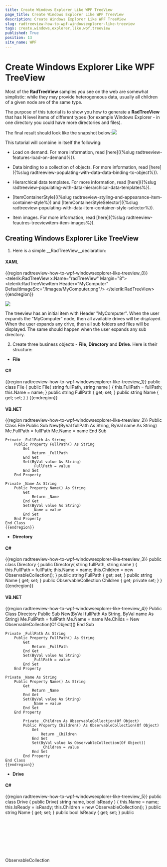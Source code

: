 ```yaml
---
title: Create Windows Explorer Like WPF TreeView
page_title: Create Windows Explorer Like WPF TreeView
description: Create Windows Explorer Like WPF TreeView
slug: radtreeview-how-to-wpf-windowsexplorer-like-treeview
tags: create,windows,explorer,like,wpf,treeview
published: True
position: 13
site_name: WPF
---
```


# Create Windows Explorer Like WPF TreeView



Most of the __RadTreeView__ samples you see on the web are somewhat simplistic: while they may provide heterogeneous data, usually all children of a given node are of the same type.
	  

The purpose of this tutorial is to show you how to generate a __RadTreeView__ that has N level items of different types (for example Windows Explorer - in one directory you could have more directories and files).
	  

The final result should look like the snapshot below:![](images/RadTreeView_HowToWindowsExplorerTree_005_WPF.PNG)

This tutorial will combine in itself the following:

* Load on demand. For more information, read [here]({%slug radtreeview-features-load-on-demand%}).
		  

* Data binding to a collection of objects. For more information, read [here]({%slug radtreeview-populating-with-data-data-binding-to-object%}).
		  

* Hierarchical data templates. For more information, read [here]({%slug radtreeview-populating-with-data-hierarchical-data-templates%}).
		  

* [ItemContainerStyle]({%slug radtreeview-styling-and-appearance-item-container-style%}) and [ItemContainerStyleSelector]({%slug radtreeview-populating-with-data-item-container-style-selector%}).
		  

* Item images. For more information, read [here]({%slug radtreeview-feautres-treeviewitem-item-images%}).
		  

## Creating Windows Explorer Like TreeView

1. Here is a simple __RadTreeView__declaration:
		

#### __XAML__

{{region radtreeview-how-to-wpf-windowsexplorer-like-treeview_0}}
	<telerik:RadTreeView x:Name="radTreeView" Margin="8">
	    <telerik:RadTreeViewItem Header="MyComputer"
	        DefaultImageSrc="/Images/MyComputer.png"/>
	</telerik:RadTreeView>
	{{endregion}}

![](images/RadTreeView_HowToWindowsExplorerTree_010_WPF.PNG)

The treeview has an initial item with Header "MyComputer". When the user expands the "MyComputer" node, then all available drives will be displayed. When the user expands any drive, then all sub folders and files will be displayed. The same should happen when the user expands any sub directory.

2. Create three business objects - __File__, __Directory__ and __Drive__. Here is their structure:
		

* __File__

#### __C#__

{{region radtreeview-how-to-wpf-windowsexplorer-like-treeview_1}}
	public class File
	{
	    public File( string fullPath, string name )
	    {
	        this.FullPath = fullPath;
	        this.Name = name;
	    }
	    public string FullPath
	    {
	        get;
	        set;
	    }
	    public string Name
	    {
	        get;
	        set;
	    }
	}
	{{endregion}}



#### __VB.NET__

{{region radtreeview-how-to-wpf-windowsexplorer-like-treeview_2}}
	Public Class File
	    Public Sub New(ByVal fullPath As String, ByVal name As String)
	        Me.FullPath = fullPath
	        Me.Name = name
	    End Sub
	
	Private _FullPath As String
	    Public Property FullPath() As String
	        Get
	            Return _FullPath
	        End Get
	        Set(ByVal value As String)
	            _FullPath = value
	        End Set
	    End Property
	
	Private _Name As String
	    Public Property Name() As String
	        Get
	            Return _Name
	        End Get
	        Set(ByVal value As String)
	            _Name = value
	        End Set
	    End Property
	End Class
	{{endregion}}



* __Directory__

#### __C#__

{{region radtreeview-how-to-wpf-windowsexplorer-like-treeview_3}}
	public class Directory
	{
	    public Directory( string fullPath, string name )
	    {
	        this.FullPath = fullPath;
	        this.Name = name;
	        this.Children = new ObservableCollection<object>();
	    }
	    public string FullPath
	    {
	        get;
	        set;
	    }
	    public string Name
	    {
	        get;
	        set;
	    }
	    public ObservableCollection<object> Children
	    {
	        get;
	        private set;
	    }
	}
	{{endregion}}



#### __VB.NET__

{{region radtreeview-how-to-wpf-windowsexplorer-like-treeview_4}}
	Public Class Directory
	    Public Sub New(ByVal fullPath As String, ByVal name As String)
	        Me.FullPath = fullPath
	        Me.Name = name
	        Me.Childs = New ObservableCollection(Of Object)()
	    End Sub
	
	Private _FullPath As String
	    Public Property FullPath() As String
	        Get
	            Return _FullPath
	        End Get
	        Set(ByVal value As String)
	            _FullPath = value
	        End Set
	    End Property
	
	Private _Name As String
	    Public Property Name() As String
	        Get
	            Return _Name
	        End Get
	        Set(ByVal value As String)
	            _Name = value
	        End Set
	    End Property
	
			Private _Children As ObservableCollection(Of Object)
			Public Property Children() As ObservableCollection(Of Object)
				Get
					Return _Children
				End Get
				Set(ByVal value As ObservableCollection(Of Object))
					_Children = value
				End Set
			End Property
	End Class
	{{endregion}}



* __Drive__

#### __C#__

{{region radtreeview-how-to-wpf-windowsexplorer-like-treeview_5}}
	public class Drive
	{
	    public Drive( string name, bool isReady )
	    {
	        this.Name = name;
	        this.IsReady = isReady;
	        this.Children = new ObservableCollection<object>();
	    }
	    public string Name
	    {
	        get;
	        set;
	    }
	    public bool IsReady
	    {
	        get;
	        set;
	    }
	    public ObservableCollection<object> Children
	    {
	        get;
	        private set;
	    }
	}
	{{endregion}}



#### __VB.NET__

{{region radtreeview-how-to-wpf-windowsexplorer-like-treeview_6}}
	Public Class Drive
	    Public Sub New(ByVal name As String, ByVal isReady As Boolean)
	        Me.Name = name
	        Me.IsReady = isReady
	
				Me.Children = New ObservableCollection(Of Object)()
	    End Sub
	
	Private _Name As String
	    Public Property Name() As String
	        Get
	            Return _Name
	        End Get
	        Set(ByVal value As String)
	            _Name = value
	        End Set
	    End Property
	
	Private _IsReady As Boolean
	    Public Property IsReady() As Boolean
	        Get
	            Return _IsReady
	        End Get
	        Set(ByVal value As Boolean)
	            _IsReady = value
	        End Set
	    End Property
	
			Private _Children As ObservableCollection(Of Object)
			Public Property Children() As ObservableCollection(Of Object)
				Get
					Return _Children
				End Get
				Set(ByVal value As ObservableCollection(Of Object))
					_Children = value
				End Set
			End Property
	End Class
	{{endregion}}



The __Drive__business object has a reference to an __ObservableCollection__of objects. These are the childs' elements. In fact this collection will store all directories and files for the drive.
		

The next step is to create the model for the application.

3. Create a new class named __ServiceFacade__. Add a reference to an __ObservableCollection__of __Drives__.
		

#### __C#__

{{region radtreeview-how-to-wpf-windowsexplorer-like-treeview_7}}
	public sealed class ServiceFacade
	{
	    private static ServiceFacade instance;
	    public static ServiceFacade Instance
	    {
	        get
	        {
	            if ( instance == null )
	            {
	                instance = new ServiceFacade();
	                instance.Initialize();
	            }
	            return instance;
	        }
	    }
	    public ObservableCollection<Drive> Drives
	    {
	        get;
	        private set;
	    }
	    private void Initialize()
	    {
	    }
	}
	{{endregion}}



#### __VB.NET__

{{region radtreeview-how-to-wpf-windowsexplorer-like-treeview_8}}
	Public NotInheritable Class ServiceFacade
	    Private Shared m_instance As ServiceFacade
	
	    Public Shared ReadOnly Property Instance() As ServiceFacade
	        Get
	            If m_instance Is Nothing Then
	                m_instance = New ServiceFacade()
	                m_instance.Initialize()
	            End If
	
	            Return m_instance
	        End Get
	    End Property
	
	Private _Drives As ObservableCollection(Of Drive)
	    Public Property Drives() As ObservableCollection(Of Drive)
	        Get
	            Return _Drives
	        End Get
	        Set(ByVal value As ObservableCollection(Of Drive))
	            _Drives = value
	        End Set
	    End Property
	
	    Private Sub Initialize()
	    End Sub
	End Class
	{{endregion}}



For better convenience, the __ServiceFacade__ class is an implementation of the
		  [Singleton](http://en.wikipedia.org/wiki/Singleton_pattern) pattern. When the only one instance of the class is created, the __Drives__collection needs to be populated with all drives on your machine. This will happen in the __Initialize()__method. Here is a sample code how this can be achieved:
		

#### __C#__

{{region radtreeview-how-to-wpf-windowsexplorer-like-treeview_9}}
	private void Initialize()
	{
	    this.Drives = new ObservableCollection<Drive>();
	    foreach ( DriveInfo driveInfo in System.IO.DriveInfo.GetDrives() )
	    {
	        this.Drives.Add( new Drive( driveInfo.Name, driveInfo.IsReady ) );
	    }
	}
	{{endregion}}



#### __VB.NET__

{{region radtreeview-how-to-wpf-windowsexplorer-like-treeview_10}}
	Private Sub Initialize()
	    Me.Drives = New ObservableCollection(Of Drive)()
	    For Each driveInfo As DriveInfo In System.IO.DriveInfo.GetDrives()
	        Me.Drives.Add(New Drive(driveInfo.Name, driveInfo.IsReady))
	    Next
	End Sub
	{{endregion}}



4. Go back to your treeview declaration and bind the root node ("MyComputer") to the just created model. Here it is shown how this can be done:

#### __XAML__

{{region radtreeview-how-to-wpf-windowsexplorer-like-treeview_11}}
	<telerik:RadTreeView x:Name="radTreeView" Margin="8">
	    <telerik:RadTreeViewItem Header="MyComputer"
	        DefaultImageSrc="/Images/MyComputer.png"
	        ItemsSource="{Binding Source={x:Static example:ServiceFacade.Instance}, Path=Drives}"/>
	</telerik:RadTreeView>
	{{endregion}}



>The "example" alias references the namespace containing the __ServiceFacade__ class.
		  

So far if you run the demo, the treeview does not "know" how to represent the __Drive__ object. You need to create a __HierachicalDataTemplate__. It is quite simple and just displays the name of the drive.
		

#### __XAML__

{{region radtreeview-how-to-wpf-windowsexplorer-like-treeview_12}}
	<HierarchicalDataTemplate DataType="{x:Type example:Drive}" ItemsSource="{Binding Path=Children}">
	    <Grid>
	        <TextBlock Text="{Binding Name}"/>
	    </Grid>
	</HierarchicalDataTemplate>
	{{endregion}}



Run your demo. The result so far should look like the snapshot below:![](images/RadTreeView_HowToWindowsExplorerTree_020_WPF.PNG)

As you can see under the MyComputer node, all available drives are shown. However, not all of the drives are ready for use (for example, someone will not have a floppy - A:\ on his PC) and you would probably want to disable these items. Also that you need to enable the load on demand behavior for the drives. The best way to do all of this is to use __ItemContainerStyle__and __ItemContainerStyleSelector__.
		

5. Create a new class named __ItemStyleSelector__, which inherits from __StyleSelector__.
		

#### __C#__

{{region radtreeview-how-to-wpf-windowsexplorer-like-treeview_13}}
	public class ItemStyleSelector : StyleSelector
	{
	    public override System.Windows.Style SelectStyle( object item, System.Windows.DependencyObject container )
	    {
	        if ( item is Drive )
	            return this.DriveStyle;
	        else if ( item is Directory )
	            return this.DirectoryStyle;
	        else if ( item is File )
	            return this.FileStyle; 
	        return base.SelectStyle( item, container );
	    }
	
	    public Style DirectoryStyle
	    {
	        get;
	        set;
	    }
	    public Style FileStyle
	    {
	        get;
	        set;
	    }
	    public Style DriveStyle
	    {
	        get;
	        set;
	    }
	}
	{{endregion}}



#### __VB.NET__

{{region radtreeview-how-to-wpf-windowsexplorer-like-treeview_14}}
	Public Class ItemStyleSelector
	    Inherits StyleSelector
	    Public Overloads Overrides Function SelectStyle(ByVal item As Object, ByVal container As System.Windows.DependencyObject) As System.Windows.Style
	        If TypeOf item Is Drive Then
	            Return Me.DriveStyle
	        ElseIf TypeOf item Is Directory Then
	            Return Me.DirectoryStyle
	        ElseIf TypeOf item Is File Then
	            Return Me.FileStyle
	        End If
	
	        Return MyBase.SelectStyle(item, container)
	    End Function
	
	Private _DirectoryStyle As Style
	    Public Property DirectoryStyle() As Style
	        Get
	            Return _DirectoryStyle
	        End Get
	        Set(ByVal value As Style)
	            _DirectoryStyle = value
	        End Set
	    End Property
	
	Private _FileStyle As Style
	    Public Property FileStyle() As Style
	        Get
	            Return _FileStyle
	        End Get
	        Set(ByVal value As Style)
	            _FileStyle = value
	        End Set
	    End Property
	
	Private _DriveStyle As Style
	    Public Property DriveStyle() As Style
	        Get
	            Return _DriveStyle
	        End Get
	        Set(ByVal value As Style)
	            _DriveStyle = value
	        End Set
	    End Property
	End Class
	{{endregion}}



Add a new style in your control resources. Here is how the __Style__ for all the drives would look like:
		

#### __XAML__

{{region radtreeview-how-to-wpf-windowsexplorer-like-treeview_15}}
	<UserControl.Resources>
	
	    <Style x:Key="DriveItemStyle" TargetType="{x:Type telerik:RadTreeViewItem}">
	        <Setter Property="IsLoadOnDemandEnabled" Value="{Binding IsReady}"/>
	        <Setter Property="IsEnabled" Value="{Binding IsReady}"/>
	        <Setter Property="DefaultImageSrc" Value="/Images/Drive.png"/>
	        <Style.Triggers>
	            <Trigger Property="IsExpanded" Value="True">
	                <Trigger.Setters>
	                    <Setter Property="Foreground" Value="Blue"/>
	                    <Setter Property="FontStyle" Value="Italic"/>
	                </Trigger.Setters>
	            </Trigger>
	        </Style.Triggers>
	    </Style>
	
	    <example:ItemStyleSelector x:Key="ItemStyleSelector"
	        DriveStyle="{StaticResource DriveItemStyle}"/>
	
		<HierarchicalDataTemplate DataType="{x:Type example:Drive}" ItemsSource="{Binding Path=Children}">
	        <Grid>
	            <TextBlock Text="{Binding Name}"/>
	        </Grid>
	    </HierarchicalDataTemplate>
	
	</UserControl.Resources>
	<telerik:RadTreeView x:Name="radTreeView"
						 Margin="8"
						 IsLoadOnDemandEnabled="True"
						 ItemPrepared="RadTreeView_ItemPrepared"
						 LoadOnDemand="RadTreeView_LoadOnDemand">
		<telerik:RadTreeViewItem Header="MyComputer"
								 ItemsSource="{Binding Source={x:Static example:ServiceFacade.Instance},
													   Path=Drives}" />
	</telerik:RadTreeView>
	{{endregion}}



This style performs the following:

* Uses a style binding to bind the __IsLoadOnDemandEnabled__ and __IsEnabled__ properties of the __RadTreeViewItem__ to the __IsReady__ property to the Drive business object.
			

* Sets the default image for the __RadTreeViewItem__.
			

* Uses a simple trigger to change the Foreground and the __FontStyle__ properties of the __RadTreeViewItem__when the item is expanded.
			

Also a new instance of the __ItemStyleSelector__class is declared and the "DriveStyle" is set. The other two styles - "DirectoryStyle" and "FileStyle" will be declared and set later. Furthermore we subscribe to the __LoadOnDemand__ and __ItemsPrepared__ events of the __RadTreeView__ control.
		

Next you can go back to your root node ("MyComputer") declaration and set the __ItemContainerStyleSelector__ property.
		

#### __XAML__

{{region radtreeview-how-to-wpf-windowsexplorer-like-treeview_18}}
	        <telerik:RadTreeView x:Name="radTreeView" 
	                             Margin="8" 
	                             ItemPrepared="RadTreeView_ItemPrepared"
	                             LoadOnDemand="RadTreeView_LoadOnDemand">
	    <telerik:RadTreeViewItem Header="MyComputer"
	        DefaultImageSrc="/Images/MyComputer.png"
	        ItemsSource="{Binding Source={x:Static example:ServiceFacade.Instance}, Path=Drives}"
	        ItemContainerStyleSelector="{StaticResource ItemStyleSelector}"/>
	</telerik:RadTreeView>
	{{endregion}}



Now run your demo. After applying the __Style__ you can see the difference. The drives which are not ready are disabled. Try to expand any of the enabled items - the LoadOnDemand event is fired.
		![](images/RadTreeView_HowToWindowsExplorerTree_030_WPF.PNG)

You are one step closer to the final result. Next, you need to handle with load on demand event.

6. Switch the code-behind and add the following code for the load on demand handler:

#### __C#__

{{region radtreeview-how-to-wpf-windowsexplorer-like-treeview_19}}
	private void RadTreeView_LoadOnDemand( object sender, Telerik.Windows.RadRoutedEventArgs e )
	{
	    e.Handled = true;
	    RadTreeViewItem expandedItem = e.OriginalSource as RadTreeViewItem;
	    if ( expandedItem == null )
	        return;
	
	    Drive drive = expandedItem.Item as Drive;
	    if ( drive != null )
	    {
	        ServiceFacade.Instance.LoadChildren( drive );
	        return;
	    }
	
	    Directory directory = expandedItem.Item as Directory;
	    if ( directory != null )
	    {
	        ServiceFacade.Instance.LoadChildren( directory );
	    }
	}
	{{endregion}}



#### __VB.NET__

{{region radtreeview-how-to-wpf-windowsexplorer-like-treeview_20}}
		Private Sub RadTreeView_LoadOnDemand(ByVal sender As Object, ByVal e As Telerik.Windows.RadRoutedEventArgs)
	    e.Handled = true;
	
			Dim expandedItem As RadTreeViewItem = TryCast(e.OriginalSource, RadTreeViewItem)
			If expandedItem Is Nothing Then
				Exit Sub
			End If
	
			Dim drive As Drive = TryCast(expandedItem.Item, Drive)
			If drive IsNot Nothing Then
				ServiceFacade.Instance.LoadChildren(drive)
				Exit Sub
			End If
	
			Dim directory As Directory = TryCast(expandedItem.Item, Directory)
			If directory IsNot Nothing Then
				ServiceFacade.Instance.LoadChildren(directory)
			End If
		End Sub
	{{endregion}}



The code just takes the expanded item and makes a call to the __ServiceFacade__ object to load the children.
		

>Be sure that you set the __Handled__property of the __RoutedEvent__to __True__. Otherwise, when you expand a directory object, the event will be bubbled up the visual tree and will be handled twice (or more).
		  

After this you can add the following public methods to the __ServiceFacade__ class.
		

#### __C#__

{{region radtreeview-how-to-wpf-windowsexplorer-like-treeview_21}}
	public void LoadChildren( Drive d )
	{
	    foreach ( string directory in System.IO.Directory.GetDirectories( d.Name ) )
	    {
	        DirectoryInfo directoryInfo = new DirectoryInfo( directory );
	        d.Children.Add( new Directory( directory, directoryInfo.Name ) );
	    }
	    foreach ( string file in System.IO.Directory.GetFiles( d.Name ) )
	    {
	        FileInfo fileInfo = new FileInfo( file );
	        d.Children.Add( new File( file, fileInfo.Name ) );
	    }
	}
	
	public void LoadChildren( Directory d )
	{
	    foreach ( string directory in System.IO.Directory.GetDirectories( d.FullPath ) )
	    {
	        DirectoryInfo directoryInfo = new DirectoryInfo( directory );
	        d.Children.Add( new Directory( directory, directoryInfo.Name ) );
	    }
	    foreach ( string file in System.IO.Directory.GetFiles( d.FullPath ) )
	    {
	        FileInfo fileInfo = new FileInfo( file );
	        d.Children.Add( new File( file, fileInfo.Name ) );
	    }
	}
	{{endregion}}



#### __VB.NET__

{{region radtreeview-how-to-wpf-windowsexplorer-like-treeview_22}}
		Public Sub LoadChildren(ByVal d As Drive)
			For Each directory As String In System.IO.Directory.GetDirectories(d.Name)
				Dim directoryInfo As New DirectoryInfo(directory)
				d.Children.Add(New Directory(directory, directoryInfo.Name))
			Next
			For Each file As String In System.IO.Directory.GetFiles(d.Name)
				Dim fileInfo As New FileInfo(file)
				d.Children.Add(New File(file, fileInfo.Name))
			Next
		End Sub
	
		Public Sub LoadChildren(ByVal d As Directory)
			For Each directory As String In System.IO.Directory.GetDirectories(d.FullPath)
				Dim directoryInfo As New DirectoryInfo(directory)
				d.Children.Add(New Directory(directory, directoryInfo.Name))
			Next
			For Each file As String In System.IO.Directory.GetFiles(d.FullPath)
				Dim fileInfo As New FileInfo(file)
				d.Children.Add(New File(file, fileInfo.Name))
			Next
		End Sub
	{{endregion}}



Both of the overloads load the child items respectively for the __Drive__ object and for the __Directory__ object. However, we don't need to load children for the __Files__ objects and this is why we can set their __IsLoadOnDemandEnabled__ property to __False__. The best way to do this is to subscribe to the __ItemPrepared__ event of the __RadTreeView__ control and implement the following code:
		

#### __C#__

{{region radtreeview-how-to-wpf-windowsexplorer-like-treeview_22}}
	private void RadTreeView_ItemPrepared(object sender, RadTreeViewItemPreparedEventArgs e)
	{
		if (e.PreparedItem.DataContext is File)
		{
			e.PreparedItem.IsLoadOnDemandEnabled = false;
		}
	}
	{{endregion}}



#### __VB.NET__

{{region radtreeview-how-to-wpf-windowsexplorer-like-treeview_23}}
		Private Sub RadTreeView_ItemPrepared(sender As Object, e As RadTreeViewItemPreparedEventArgs)
			If TypeOf e.PreparedItem.DataContext Is File Then
				e.PreparedItem.IsLoadOnDemandEnabled = False
			End If
		End Sub
	{{endregion}}



The final step is to add __HierarchicalDataTemplate__(DataTemplate) and __Style__s for the __Directory__ object and the __File__ object.
		

7. Declare a new __HierarchicalDataTemplate__ for the __Directory__ object and a __DataTemplate__ for the __File__ object in your application resources:
		

#### __XAML__

{{region radtreeview-how-to-wpf-windowsexplorer-like-treeview_23}}
	<DataTemplate DataType="{x:Type example:File}">
	    <TextBlock Text="{Binding Name}"/>
	</DataTemplate>
	
	<HierarchicalDataTemplate DataType="{x:Type example:Directory}"
	    ItemsSource="{Binding Children}">
	    <TextBlock Text="{Binding Name}"/>
	</HierarchicalDataTemplate>
	{{endregion}}



8. Add two additional styles - one for the __Directory__ object and one for the __File__ object. Update your __ItemStyleSelector__ declaration - set the __DirectoryStyle__ and __FileStyle__ properties:
		

#### __XAML__

{{region radtreeview-how-to-wpf-windowsexplorer-like-treeview_24}}
	<Style x:Key="DirectoryItemStyle" TargetType="{x:Type telerik:RadTreeViewItem}">
	    <Setter Property="Foreground" Value="Black"/>
	    <Setter Property="FontStyle" Value="Normal"/>
	    <Setter Property="DefaultImageSrc" Value="/Images/Folder.png"/>
	    <Style.Triggers>
	        <Trigger Property="IsExpanded" Value="True">
	            <Trigger.Setters>
	                <Setter Property="Foreground" Value="Blue"/>
	                <Setter Property="FontStyle" Value="Italic"/>
	            </Trigger.Setters>
	        </Trigger>
	    </Style.Triggers>
	</Style>
	
	<Style x:Key="FileItemStyle" TargetType="{x:Type telerik:RadTreeViewItem}">
	    <Setter Property="Foreground" Value="Black"/>
	    <Setter Property="FontStyle" Value="Normal"/>
	    <Setter Property="DefaultImageSrc" Value="/Images/File.png"/>
	</Style>
	
	<example:ItemStyleSelector x:Key="ItemStyleSelector"
	    DriveStyle="{StaticResource DriveItemStyle}"
	    DirectoryStyle="{StaticResource DirectoryItemStyle}"
	    FileStyle="{StaticResource FileItemStyle}"/>
	{{endregion}}



The directory style is similar to the drive style. However, the style for the file object is a little different. It sets a different image.
		

With the last declarations the WPF Windows Explorer TreeView is ready. Run your demo.![](images/RadTreeView_HowToWindowsExplorerTree_040_WPF.PNG)

>tipOf course, you could experiment with the application and add additional functionality. Only the sky can be the limit for you!

>The initial load of the drives is a slower operation and can cause your application freezing. Consider adding some loading animation.

# See Also

 * [Get the Underlying TreeView Item on MouseMove]({%slug radtreeview-how-to-get-underlying-on-mouse-move%})

 * [Bind RadTreeView to Self-Referencing Data]({%slug radtreeview-how-to-bind-to-self-referencing-data%})

 * [Disable Default Animation in RadTreeView]({%slug radtreeview-how-to-disable-default-animation%})
